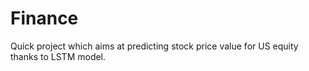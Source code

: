# Finance

Quick project which aims at predicting stock price value for US equity thanks to LSTM model.
